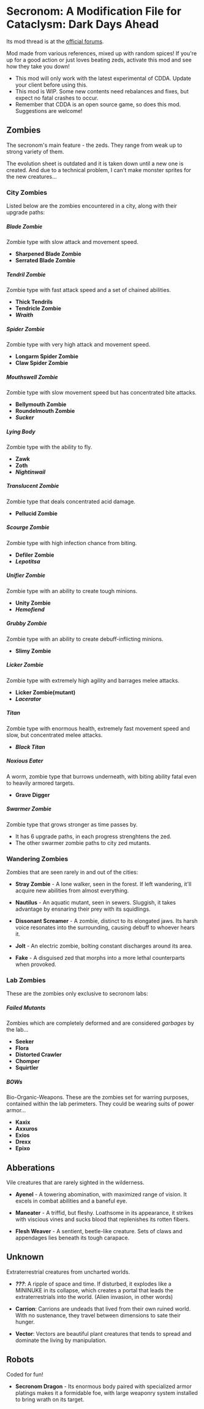 # Secronom: A Modification File for Cataclysm: Dark Days Ahead

Its mod thread is at the [official forums](https://discourse.cataclysmdda.org/t/secronom-zombies-mod-thread/16211/1).

Mod made from various references, mixed up with random spices! If you're up for a good action or just loves beating zeds, activate this mod and see how they take you down!

- This mod will only work with the latest experimental of CDDA. Update your client before using this.
- This mod is WIP. Some new contents need rebalances and fixes, but expect no fatal crashes to occur.
- Remember that CDDA is an open source game, so does this mod. Suggestions are welcome!

## Zombies
The secronom's main feature - the zeds. They range from weak up to strong variety of them.

The evolution sheet is outdated and it is taken down until a new one is created. And due to a technical problem, I can't make monster sprites for the new creatures...

### City Zombies
Listed below are the zombies encountered in a city, along with their upgrade paths:

##### Blade Zombie
Zombie type with slow attack and movement speed.
* **Sharpened Blade Zombie**
* **Serrated Blade Zombie**
	
##### Tendril Zombie
Zombie type with fast attack speed and a set of chained abilities.
* **Thick Tendrils**
* **Tendricle Zombie**
* _**Wraith**_
	
##### Spider Zombie
Zombie type with very high attack and movement speed.
* **Longarm Spider Zombie**
* **Claw Spider Zombie**

##### Mouthswell Zombie
Zombie type with slow movement speed but has concentrated bite attacks.
* **Bellymouth Zombie**
* **Roundelmouth Zombie**
* _**Sucker**_

##### Lying Body
Zombie type with the ability to fly.
* **Zawk**
* **Zoth**
* _**Nightinwail**_

##### Translucent Zombie
Zombie type that deals concentrated acid damage.
* **Pellucid Zombie**

##### Scourge Zombie
Zombie type with high infection chance from biting.
* **Defiler Zombie**
* _**Lepotitsa**_

##### Unifier Zombie
Zombie type with an ability to create tough minions.
* **Unity Zombie**
* _**Hemofiend**_

##### Grubby Zombie
Zombie type with an ability to create debuff-inflicting minions.
* **Slimy Zombie**

##### Licker Zombie
Zombie type with extremely high agility and barrages melee attacks.
* **Licker Zombie(mutant)**
* _**Lacerator**_

##### Titan
Zombie type with enormous health, extremely fast movement speed and slow, but concentrated melee attacks.
* _**Black Titan**_

##### Noxious Eater
A worm, zombie type that burrows underneath, with biting ability fatal even to heavily armored targets.
* **Grave Digger**

##### Swarmer Zombie
Zombie type that grows stronger as time passes by.
* It has 6 upgrade paths, in each progress strenghtens the zed.
* The other swarmer zombie paths to city zed mutants.

### Wandering Zombies
Zombies that are seen rarely in and out of the cities:

* **Stray Zombie** - A lone walker, seen in the forest. If left wandering, it'll acquire new abilities from almost everything.

* **Nautilus** - An aquatic mutant, seen in sewers. Sluggish, it takes advantage by ensnaring their prey with its squidlings.

* **Dissonant Screamer** - A zombie, distinct to its elongated jaws. Its harsh voice resonates into the surrounding, causing debuff to whoever hears it.

* **Jolt** - An electric zombie, bolting constant discharges around its area.

* **Fake** - A disguised zed that morphs into a more lethal counterparts when provoked.

### Lab Zombies
These are the zombies only exclusive to secronom labs:

##### Failed Mutants
Zombies which are completely deformed and are considered *garbages* by the lab...

* **Seeker**
* **Flora**
* **Distorted Crawler**
* **Chomper**
* **Squirtler**

##### BOWs
Bio-Organic-Weapons. These are the zombies set for warring purposes, contained within the lab perimeters. They could be wearing suits of power armor...

* **Kaxix**
* **Axxuros**
* **Exios**
* **Drexx**
* **Epixo**

## Abberations

Vile creatures that are rarely sighted in the wilderness.

* **Ayenel** - A towering abomination, with maximized range of vision. It excels in combat abilities and a baneful eye.

* **Maneater** - A triffid, but fleshy. Loathsome in its appearance, it strikes with viscious vines and sucks blood that replenishes its rotten fibers.

* **Flesh Weaver** - A sentient, beetle-like creature. Sets of claws and appendages lies beneath its tough carapace.

## Unknown
Extraterrestrial creatures from uncharted worlds.

* _**???**_: A ripple of space and time. If disturbed, it explodes like a MININUKE in its collapse, which creates a portal that leads the extraterrestrials into the world. (Alien invasion, in other words)

* **Carrion**: Carrions are undeads that lived from their own ruined world. With no sustenance, they travel between dimensions to sate their hunger.

* **Vector**: Vectors are beautiful plant creatures that tends to spread and dominate the living by manipulation.

## Robots
Coded for fun!

* **Secronom Dragon** - Its enormous body paired with specialized armor platings makes it a formidable foe, with large weaponry system installed to bring wrath on its target.